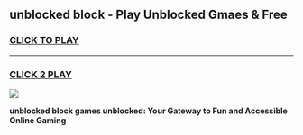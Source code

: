 
## unblocked block - Play Unblocked Gmaes & Free
<h3>
<a href="https://news.freeplayer.one?title=unblocked_block&ref=16F">CLICK TO PLAY</a></h3>
<hr>

<h3>
<a href="https://news.freeplayer.one?title=unblocked_block&ref=16F">CLICK 2 PLAY</a>
  
</h3>

<a href="https://news.freeplayer.one?title=unblocked_block&ref=16F/"><img src="https://clearcache.store/games.png"></a>


**unblocked block games unblocked: Your Gateway to Fun and Accessible Online Gaming**
